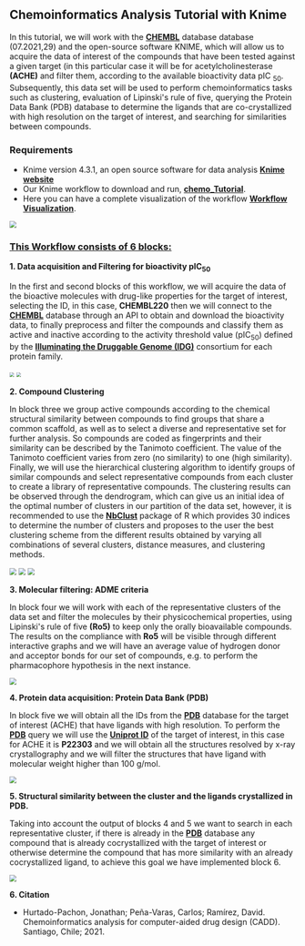 ## Chemoinformatics Analysis Tutorial with Knime

In this tutorial, we will work with the <a href="https://www.ebi.ac.uk/chembl" target="_blank"><b>CHEMBL</b></a> database database (07.2021,29) and the open-source software KNIME, which will allow us to acquire the data of interest of the compounds that have been tested against a given target (in this particular case it will be for acetylcholinesterase  **(ACHE)** and filter them, according to the available bioactivity data pIC <sub>50</sub>.  Subsequently, this data set will be used to perform chemoinformatics tasks such as clustering, evaluation of Lipinski's rule of five, querying the Protein Data Bank (PDB) database to determine the ligands that are co-crystallized with high resolution on the target of interest, and searching for similarities between compounds. 

### Requirements

+ Knime version 4.3.1, an open source software for data analysis <b><a href="https://www.knime.com/" target="_blank">Knime website</a></b>
+ Our Knime workflow to download and run, <a href="https://github.com//jdhurtadop2017/Chemoinformatics-Analysis-Tutorial-with-Knime/raw/master/chemo_Tutorial.knar.knwf">**chemo_Tutorial**</a>.
+ Here you can have a complete visualization of the workflow <a href="https://tutorial-chemoinformatics-knime.netlify.app/" target="_blank">**Workflow Visualization**</a>.

<img src="./media\Workflow.png" style="zoom:75%;" />

### **<u>This Workflow consists of 6 blocks:</u>**

**1. Data acquisition  and Filtering for bioactivity pIC<sub>50</sub>**

In the first and second blocks of this workflow, we will acquire the data of the bioactive molecules with drug-like properties for the target of interest, selecting the ID, in this case, **CHEMBL220** then we will connect to the <a href="https://www.ebi.ac.uk/chembl" target="_blank"><b>CHEMBL</b></a>  database through an API to obtain and download the bioactivity data, to finally preprocess and filter the compounds and classify them as active and inactive according to the activity threshold value (pIC<sub>50</sub>) defined by the  <a href="https://druggablegenome.net/" target="_blank"><b> Illuminating the Druggable Genome (IDG)</b></a> consortium for each protein family.

<img src="./media/Figure_1.png" style="zoom:50%;" />



<img src="./media/figure_2.png" style="zoom:50%;" />

**2.  Compound Clustering** 

In block three we group active compounds according to the chemical structural similarity between compounds to find groups that share a common scaffold, as well as to select a diverse and representative set for further analysis. So compounds are coded as fingerprints and their similarity can be described by the Tanimoto coefficient. The value of the Tanimoto coefficient varies from zero (no similarity) to one (high similarity). Finally, we will use the hierarchical clustering algorithm to identify groups of similar compounds and select representative compounds from each cluster to create a library of representative compounds. The clustering results can be observed through the dendrogram, which can give us an initial idea of the optimal number of clusters in our partition of the data set, however, it is recommended to use the <a href="[NbClust function - RDocumentation](https://www.rdocumentation.org/packages/NbClust/versions/3.0/topics/NbClust)" target="_blank"><b>NbClust</b></a>   package of R which provides 30 indices to determine the number of clusters and proposes to the user the best clustering scheme from the different results obtained by varying all combinations of several clusters, distance measures, and clustering methods.

<img src="./media/figure_3.png" style="zoom:75%;" />

<img src="./media/figure_4.png" style="zoom:75%;" />

<img src="./media/figure_5.png" style="zoom:75%;" />

**3. Molecular filtering: ADME criteria**

In block four we will work with each of the representative clusters of the data set and filter the molecules by their physicochemical properties, using Lipinski's rule of five **(Ro5)** to keep only the orally bioavailable compounds. The results on the compliance with **Ro5** will be visible through different interactive graphs and we will have an average value of hydrogen donor and acceptor bonds for our set of compounds, e.g. to perform the pharmacophore hypothesis in the next instance.

<img src="./media/figure_6.png" style="zoom:75%;" />

**4. Protein data acquisition: Protein Data Bank (PDB)**

In block five we will obtain all the IDs from the <a href="https://www.rcsb.org/"><b>PDB</b></a> database for the target of interest (ACHE) that have ligands with high resolution. To perform the <a href="https://www.rcsb.org/"><b>PDB</b></a> query we will use the <a href="https://www.uniprot.org/uniprot/P22303"><b>Uniprot ID</b></a>  of the target of interest, in this case for ACHE it is **P22303** and we will obtain all the structures resolved by x-ray crystallography and we will filter the structures that have ligand with molecular weight higher than 100 g/mol.

<img src="./media/figure_7.png" style="zoom:75%;" />

**5. Structural similarity between the cluster and the ligands crystallized in PDB.**

Taking into account the output of blocks 4 and 5 we want to search in each representative cluster, if there is already in the <a href="https://www.rcsb.org/"><b>PDB</b></a> database any compound that is already cocrystallized with the target of interest or otherwise determine the compound that has more similarity with an already cocrystallized ligand, to achieve this goal we have implemented block 6. 

<img src="./media/figure_8.png" style="zoom:75%;" />

**6. Citation**

* Hurtado-Pachon, Jonathan; Peña-Varas, Carlos; Ramírez, David. Chemoinformatics analysis for computer-aided drug design (CADD). Santiago, Chile; 2021.